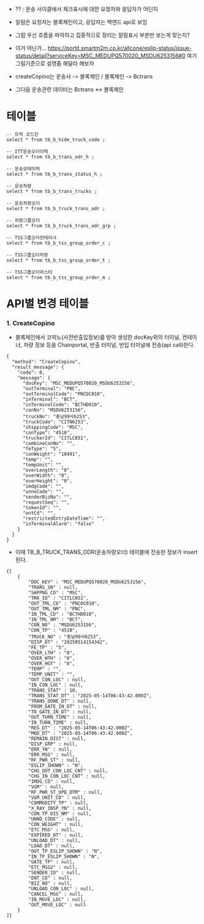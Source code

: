 - ?? : 운송 사이클에서 체크표시에 대한 요청자와 응답자가 어딘지
- 알람은 요청자는 블록체인이고, 응답자는 백엔드 api로 보임
- 그럼 우선 흐름을 파악하고 집중적으로 정리는 알람표시 부분만 보는게 맞는지? 
- 이거 아닌가... https://portit.smartm2m.co.kr/allcone/eslip-status/issue-status/detail?serviceKey=MSC_MEDUPQ570020_MSDU6253156#0 여기 그림기준으로 설명좀 해달라 해보자

- createCopino는 운송사 -> 블록체인 / 블록체인 -> Bctrans
- 그다음 운송관련 데이터는 Bctrans <-> 블록체인
# 테이블

```
-- 트럭 코드인
select * from tb_b_hide_truck_code ;

-- ITT운송오더이력
select * from tb_b_trans_odr_h ;

-- 운송상태이력
select * from tb_b_trans_status_h ;

-- 운송차량
select * from tb_b_trans_trucks ;

-- 운송차량오더
select * from tb_b_truck_trans_odr ;

-- 차량그룹오더
select * from tb_b_truck_trans_odr_grp ;

-- TSS그룹오더컨테이너
select * from tb_b_tss_group_order_c ;

-- TSS그룹오더차량
select * from tb_b_tss_group_order_t ;

-- TSS그룹오더마스터
select * from tb_b_tss_group_order_m ;
```

# API별 변경 테이블
### 1. CreateCopino
- 블록체인에서 코피노(사전반출입정보)를 받아 생성한 docKey외의 터미널, 컨테이너, 차량 정보 등을 Chainportal, 반출 터미널, 반입 터미널에 전송(api call)한다.
```
{
  "method": "CreateCopino",
  "result_message": {
    "code": 0,
    "message": {
      "docKey": "MSC_MEDUPQ570020_MSDU6253156",
      "outTerminal": "PNC",
      "outTerminalCode": "PNCOC010",
      "inTerminal": "BCT",
      "inTerminalCode": "BCTHD010",
      "conNo": "MSDU6253156",
      "truckNo": "충남99사6253",
      "truckCode": "CITN6253",
      "shippingCode": "MSC",
      "conType": "4510",
      "truckerId": "CITLC051",
      "combineConNo": "",
      "feType": "5",
      "conWeight": "18491",
      "temp": "",
      "tempUnit": "",
      "overLength": "0",
      "overWidth": "0",
      "overHeight": "0",
      "imdgCode": "",
      "unnoCode": "",
      "senderBizNo": "",
      "requestSeq": "",
      "tokenId": "",
      "entCd": "",
      "restrictedEntryDateTime": "",
      "inTerminalAlarm": "false"
    }
  }
}
```
- 이때 TB_B_TRUCK_TRANS_ODR(운송차량오더) 테이블에 전송한 정보가 insert된다.
```
{[
	{
		"DOC_KEY" : "MSC_MEDUPQ570020_MSDU6253156",
		"TRANS_SN" : null,
		"SHPPNG_CD" : "MSC",
		"TRK_ID" : "CITLC051",
		"OUT_TML_CD" : "PNCOC010",
		"OUT_TML_NM" : "PNC",
		"IN_TML_CD" : "BCTHD010",
		"IN_TML_NM" : "BCT",
		"CON_NO" : "MSDU6253156",
		"CON_TP" : "4510",
		"TRUCK_NO" : "충남99사6253",
		"DISP_DT" : "20250514154342",
		"FE_TP" : "5",
		"OVER_LTH" : "0",
		"OVER_WTH" : "0",
		"OVER_HGT" : "0",
		"TEMP" : "",
		"TEMP_UNIT" : "",
		"OUT_CON_LOC" : null,
		"IN_CON_LOC" : null,
		"TRANS_STAT" : 10,
		"TRANS_STAT_DT" : "2025-05-14T06:43:42.000Z",
		"TRANS_DONE_DT" : null,
		"FROM_GATE_IN_DT" : null,
		"TO_GATE_IN_DT" : null,
		"OUT_TURN_TIME" : null,
		"IN_TURN_TIME" : null,
		"REG_DT" : "2025-05-14T06:43:42.000Z",
		"MOD_DT" : "2025-05-14T06:43:42.000Z",
		"REMAIN_DIST" : null,
		"DISP_GRP" : null,
		"ERR_YN" : null,
		"ERR_MSG" : null,
		"RF_PWR_ST" : null,
		"ESLIP_SHOWN" : "N",
		"CHG_OUT_CON_LOC_CNT" : null,
		"CHG_IN_CON_LOC_CNT" : null,
		"IMDG_CD" : null,
		"VGM" : null,
		"RF_PWR_ST_UPD_DTM" : null,
		"VGM_UNIT_CD" : null,
		"COMMODITY_TP" : null,
		"X_RAY_INSP_YN" : null,
		"CON_TP_DIS_NM" : null,
		"UNNO_CODE" : null,
		"CON_WEIGHT" : null,
		"ETC_MSG" : null,
		"EXPIRED_DT" : null,
		"UNLOAD_DT" : null,
		"LOAD_DT" : null,
		"OUT_TP_ESLIP_SHOWN" : "N",
		"IN_TP_ESLIP_SHOWN" : "N",
		"GATE_TP" : null,
		"ETC_MSG2" : null,
		"SENDER_ID" : null,
		"ENT_CD" : null,
		"BIZ_NO" : null,
		"UNLOAD_CON_LOC" : null,
		"CANCEL_MSG" : null,
		"IN_MOVE_LOC" : null,
		"OUT_MOVE_LOC" : null
	}
]}

```
